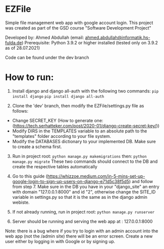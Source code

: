 # EZFile

Simple file management web app with google account login.
This project was created as part of the GSD course "Software Development Project"

Developed by: Ahmed Abdullah (email: ahmed.abdullah@informatik.hs-fulda.de)
Prerequisite: Python 3.9.2 or higher installed (tested only on 3.9.2 as of 28.07.2021)

Code can be found under the dev branch

# How to run:

1. Install django and django all-auth with the following two commands:
`pip install django` 
`pip install django all-auth`

2. Clone the 'dev' branch, then modify the EZFile/settings.py file as follows:
- Change SECRET_KEY (How to generate one: (https://tech.serhatteker.com/post/2020-01/django-create-secret-key/))
- Modify DIRS in the TEMPLATES variable to an absolute path to the "templates" folder according to your file system.
- Modify the DATABASES dictionary to your implemented DB. Make sure to create a schema first.

3. Run in project root:
`python manage.py makemigrations` 
then:
`python manage.py migrate` 
These two commands should connect to the DB and create the respective tables automatically

4. Go to this guide (https://whizzoe.medium.com/in-5-mins-set-up-google-login-to-sign-up-users-on-django-e71d5c38f5d5) and follow from step 7.
Make sure in the DB you have in your "django_site" an entry with domain "127.0.0.1:8000" and id "2", 
otherwise change the SITE_ID variable in settings.py so that it is the same as in the django
admin webiste.

5. If not already running, run in project root: 
`python manage.py runserver`

6. Server should be running and serving the web app at : 127.0.0.1:8000

Note: there is a bug where if you try to login with an admin account into the web app (not the /admin site) there will be an error screen.
Create a new user either by logging in with Google or by signing up.
